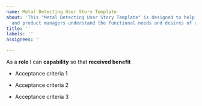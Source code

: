 ```yaml
---
name: Metal Detecting User Story Template
about: 'This "Metal Detecting User Story Template" is designed to help developers
  and product managers understand the functional needs and desires of users '
title: ''
labels: ''
assignees: ''

---
```


As a **role** I can **capability** so that **received benefit**

- Acceptance criteria 1

- Acceptance criteria 2

- Acceptance criteria 3
